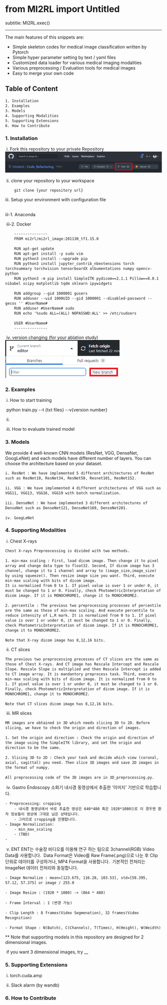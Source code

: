# from MI2RL import Untitled

subtitle: MI2RL.exec()

---

The main features of this snippets are:

- Simple skeleton codes for medical image classification written by Pytorch
- Simple hyper parameter setting by text / yaml files
- Customized data loader for various medical imaging modalities
- Various preprocessing / Evaluation tools for medical images
- Easy to merge your own code 

## Table of Content

	1. Installation
 	2. Examples
 	3. Models
 	4. Supporting Modalities
 	5. Supporting Extensions
 	6. How to Contribute

### 1. Installation

​	i. Fork this repository to your private Repository
		![캡처](/imgs/fork.png)

​	ii. clone your repository to your workspace
		
		git clone {your repository url}

   iii. Setup your environment with configuration file

​		
	 iii-1. Anaconda

​	 iii-2. Docker

		---------------
		FROM mi2rl/mi2rl_image:201130_tf1.15.0

		RUN apt-get update
		RUN apt-get install -y sudo vim
		RUN python3 install --upgrade pip
		RUN python3 install jupyter_contrib_nbextensions torch torchsummary torchvision tensorboardX albumentations numpy opencv-python 			
		RUN python3 -m pip install SimpleITK pydicom==2.1.1 Pillow==8.0.1 nibabel scipy matplotlib tqdm sklearn ipywidgets

		RUN addgroup --gid 1000001 gusers
		RUN adduser --uid 1000UID --gid 1000001 --disabled-password --gecos '' #UserName#
		RUN adduser #UserName# sudo
		RUN echo '%sudo ALL=(ALL) NOPASSWD:ALL' >> /etc/sudoers

		USER #UserName#
		---------------

​	iv. version changing (for your ablation study)
	![캡처](/imgs/for_ablation.png)


### 2. Examples

​	i. How to start training

​		python train.py --t {txt files} --v{version number}

​	ii. 

​	iii. How to evaluate trained model 

### 3. Models
We provide 4 well-known CNN models (ResNet, VGG, DenseNet, GoogLeNet) and each models have different number of layers. You can choose the architecture based on your dataset.

    i. ResNet : We have implemented 5 different architectures of ResNet such as ResNet18, ResNet34, ResNet50, Resnet101, ResNet152. 

    ii. VGG : We have implemented 4 different architectures of VGG such as VGG11, VGG13, VGG16, VGG19 with batch normalization.

    iii. DenseNet : We have implemented 3 different architectures of DenseNet such as DenseNet121, DenseNet169, DenseNet201.

	iv. GoogLeNet

### 4. Supporting Modalities

​	i. Chest X-rays

	Chest X-rays Prepreocessing is divided with two methods.

	1. min-max scaling : First, load dicom image. Then change it to pixel array and change data type to float32. Second, If dicom image has 3 channel, change it to 1 channel and array to (image_size,image_size) by using squeeze(). Then resize image size you want. Third, execute min-max scaling with bits of dicom image.
	It is normalized from 0 to 1. If pixel value is over 1 or under 0, it must be changed to 1 or 0. Finally, check PhotometricInterpretation of dicom image. If it is MONOCHROME1, change it to MONOCHROME2.

	2. percentile : The previous two preprocessing processes of percentile are the same as those of min-max scaling. And execute percentile to reduce intensity of L,R mark. It is normalized from 0 to 1. If pixel value is over 1 or under 0, it must be changed to 1 or 0. Finally, check PhotometricInterpretation of dicom image. If it is MONOCHROME1, change it to MONOCHROME2.

	Note that X-ray dicom image has 8,12,16 bits.

​	ii. CT slices

	The previous two preprocessing precesses of CT slices are the same as those of Chest X-rays. And CT image has Rescale Intercept and Rescale Slope. Rescale Slope is multiplied and then Rescale Intercept is added to CT image array. It is mandantory preprocess task. Third, execute min-max scaling with bits of dicom image. It is normalized from 0 to 1. If pixel value is over 1 or under 0, it must be changed to 1 or 0. Finally, check PhotometricInterpretation of dicom image. If it is MONOCHROME1, change it to MONOCHROME2.

	Note that CT slices dicom image has 8,12,16 bits.

​	iii. MR slices

	MR images are obtained in 3D which needs slicing 3D to 2D. Before slicing, we have to check the origin and direction of images.
	
	1. Set the origin and direction : Check the origin and direction of the image using the SimpleITK library, and set the origin and direction to be the same. 

	2. Slicing 3D to 2D : Check your task and decide which view (coronal, axial, sagittal) you need. Then slice 3D images and save 2D images in the format of numpy.  

	All preprocessing code of the 3D images are in 3D_preprocessing.py.

​	iv. Gastro Endoscopy
	소화기 내시경 동영상에서 추출한 '이미지' 기반으로 학습합니다.

	- Preprocessing: cropping
    	- 내시경 동영상에서 바로 추출한 영상은 640*480 혹은 1920*1080으로 이 경우엔 환자 정보들이 영상에 그대로 남은 상태입니다.
    	- 그러므로 cropping을 진행합니다.
  	- Image Normalization: 
    	- min_max_scaling 
    	- (TBD)
  	- 
	
​	v. ENT
    ENT는 수술장 비디오를 이용해 연구 하는 팀으로 3channel(RGB) Video Data를 사용합니다. 
​    Data Format은 Video를 Raw Frame(.png)으로 나눈 후 Clip 단위로 데이터를 구성하거나, MP4 Format을 사용합니다.
​    기본적인 전처리는 ImageNet 데이터 전처리와 동일합니다. 

    - Image Normalize : mean=[123.675, 116.28, 103.53], std=[58.395, 57.12, 57.375] or image / 255.0
    
    - Image Resize : (1920 * 1080) -> (864 * 480) 

    - Frame Interval : 1 (변경 가능)

    - Clip Length : 8 frames(Video Segmenation), 32 frames(Video Recognition) 

    - Format Shape : N(Batch), C(Channels), T(Times), H(Height), W(Weidth)

** Note that supporting models in this repository are designed for 2 dimensional images.

​	if you want 3 dimensional images, try __

### 5. Supporting Extensions

​	i. torch.cuda.amp

​	ii. Slack alarm (by wandb)

### 6. How to Contribute 

​        

